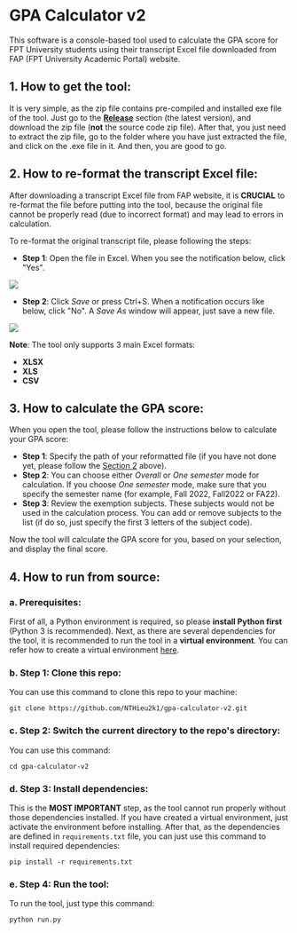 # GPA Calculator v2

This software is a console-based tool used to calculate the GPA score for
FPT University students using their transcript Excel file downloaded from
FAP (FPT University Academic Portal) website.

## 1. How to get the tool:

It is very simple, as the zip file contains pre-compiled and installed
exe file of the tool. Just go to the
[**Release**](https://github.com/NTHieu2k1/gpa-calculator-v2/releases)
section (the latest version), and download the zip file (**not** the
source code zip file). After that, you just need to extract the zip file,
go to the folder where you have just extracted the file, and click on the
.exe file in it. And then, you are good to go.

## 2. How to re-format the transcript Excel file:
After downloading a transcript Excel file from FAP website, it is **CRUCIAL**
to re-format the file before putting into the tool, because the original
file cannot be properly read (due to incorrect format) and may lead to errors
in calculation.

To re-format the original transcript file, please following the steps:

- **Step 1**: Open the file in Excel. When you see the notification below,
click "Yes".

![](/images/preprocess_step_1.png)

- **Step 2**: Click *Save* or press Ctrl+S. When a notification occurs like
below, click "No". A *Save As* window will appear, just save a new file.

![](/images/preprocess_step_2.png)

**Note**: The tool only supports 3 main Excel formats:
* **XLSX**
* **XLS**
* **CSV**

## 3. How to calculate the GPA score:
When you open the tool, please follow the instructions below to calculate
your GPA score:

- **Step 1**: Specify the path of your reformatted file (if you have not
done yet, please follow the [Section 2](#2-how-to-pre-process-the-transcript-excel-file)
above).
- **Step 2**: You can choose either *Overall* or *One semester* mode for
calculation. If you choose *One semester* mode, make sure that you specify
the semester name (for example, Fall 2022, Fall2022 or FA22).
- **Step 3**: Review the exemption subjects. These subjects would not be
used in the calculation process. You can add or remove subjects to the
list (if do so, just specify the first 3 letters of the subject code).

Now the tool will calculate the GPA score for you, based on your selection,
and display the final score.

## 4. How to run from source:

### a. Prerequisites:
First of all, a Python environment is required, so please **install Python
first** (Python 3 is recommended). Next, as there are several dependencies
for the tool, it is recommended to run the tool in a **virtual environment**.
You can refer how to create a virtual environment
[here](https://www.geeksforgeeks.org/creating-python-virtual-environment-windows-linux/).

### b. Step 1: Clone this repo:
You can use this command to clone this repo to your machine:

`git clone https://github.com/NTHieu2k1/gpa-calculator-v2.git`

### c. Step 2: Switch the current directory to the repo's directory:
You can use this command:

`cd gpa-calculator-v2`

### d. Step 3: Install dependencies:
This is the **MOST IMPORTANT** step, as the tool cannot run properly
without those dependencies installed. If you have created a virtual environment,
just activate the environment before installing. After that, as the dependencies
are defined in `requirements.txt` file, you can just use this command to
install required dependencies:

`pip install -r requirements.txt`

### e. Step 4: Run the tool:
To run the tool, just type this command:

`python run.py`